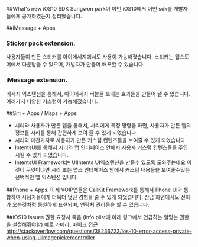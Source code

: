 ##What's new iOS10 SDK
Sungwon park이 이번 iOS10에서 어떤 sdk를 개발자들에게 공개하였는지 정리했습니다.

##iMessage + Apps
### Sticker pack extension.
사용자들이 만든 스티커를 아이메세지에서도 사용이 가능해졌습니다. 스티커는 앱스토어에서 다운받을 수 있으며, 개발자가 만들어 배포할 수 있습니다.

### iMessage extension.
메세지 익스텐션을 통해서, 아이메세지 버블들 보내는 효과들을 만들어 낼 수 있습니다. 여러가지 다양한 커스텀이 가능해졌습니다.

##Siri + Apps / Maps + Apps
* 시리와 사용자가 만든 앱을 통해서, 시리에게 특정 명령을 하면, 사용자가 만든 앱의 정보를 시리를 통해 간편하게 보여 줄 수 있게 되었습니다. 
* 시리와 마찬가지로 사용자가 만든 커스텀 컨텐츠들을 보여줄 수 있게 되었습니다.
* IntentsUI를 통해서 시리와 맵 인터페이스 안에서 사용자 커스텀 컨텐츠들을 주입시킬 수 있게 되었습니다.
* IntentsUI Framework는 UIIntents UI익스텐션을 만들수 있도록 도와주는데요 이것이 무엇이냐면 시리 또는 맵스 인터페이스 안에서 커스텀 내용들을 보여줄수있는 선택적인 앱 익스텐션 입니다. 

##Phone + Apps.
이제 VOIP앱들은 CallKit Framework를 통해서 Phone UI와 통합하여 사용자들에게 더욱더 멋진 경험을 줄 수 있게 되었습니다. 잠금 화면에서도 전화가 오는것처럼 동일하게 표현되며, 연락처 관리등을 할 수 있습니다.

##iOS10 Issues
권한 요청시 죽음 (Info.plist에 아래 링크에서 언급하는 알맞는 권한을 설정해줘야함) 예로 카메라, 마이크 접근
http://stackoverflow.com/questions/38236723/ios-10-error-access-private-when-using-uiimagepickercontroller
